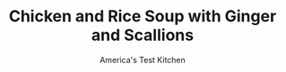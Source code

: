 ---
layout: ../../layouts/MarkdownPostLayout.astro
title: Chicken and Rice Soup with Ginger and Scallions
author: America's Test Kitchen
pubDate: 2023-03-15
description: "We use rotisserie chicken for convenience and punch up the flavors with cilantro and grated fresh ginger."
image_url: https://res.cloudinary.com/hksqkdlah/image/upload/ar_1:1,c_fill,dpr_2.0,f_auto,fl_lossy.progressive.strip_profile,g_faces:auto,q_auto:low,w_344/40292_sfs-chickenricesoupgingerscallions-50
tags: ["Main Courses","Chicken","Weeknight","Soups"]
calories: 
protein: 
carbohydrates: 
fats: 
fiber: 
ingredients: ["2 tablespoons, vegetable oil","1 , onion, chopped fine","4 ounces, shiitake mushrooms, stemmed and sliced thin","2 tablespoons, grated fresh ginger",", Salt and pepper","8 cups, chicken broth","1/2 cup, long-grain white rice","1 (2 1/2-pound), rotisserie chicken, skin and bones discarded, meat shredded into bite-size pieces (3 cups)","2 , scallions, white parts sliced thin, green parts cut into 1-inch pieces","1/2 cup, fresh cilantro leaves"]
serves: 4
time: "30 minutes"
instructions: ["Heat oil in large saucepan over medium-high heat until shimmering. Add onion, mushrooms, ginger, ½ teaspoon salt, and ½ teaspoon pepper and cook until just beginning to brown, about 4 minutes.","Add broth and rice, scraping up any browned bits, and bring to boil. Reduce heat to medium-low and simmer until rice is tender, about 12 minutes. Stir in chicken and scallions and continue to cook until heated through, about 2 minutes longer. Season with salt and pepper to taste. Transfer soup to serving bowls, sprinkle with cilantro, and serve."]
nutrition: undefined
notes: "You can freeze the rotisserie chicken bones and use them to make chicken stock."
---